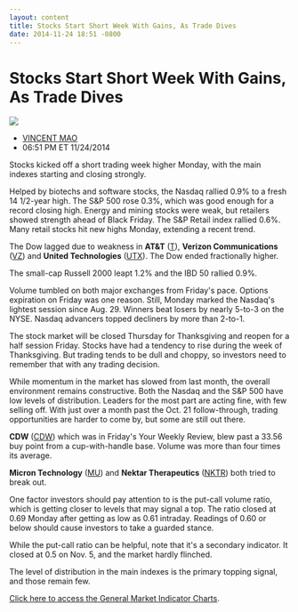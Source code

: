 ```yaml
---
layout: content
title: Stocks Start Short Week With Gains, As Trade Dives
date: 2014-11-24 18:51 -0800
---
```



Stocks Start Short Week With Gains, As Trade Dives
===================================================


![](https://www.investors.com/wp-content/uploads/ibd-migrated-images/MPv_141125_635524390814148889.png)

* [VINCENT MAO](https://www.investors.com/author/maov/ "Posts by VINCENT MAO")
* 06:51 PM ET 11/24/2014




Stocks kicked off a short trading week higher Monday, with the main indexes starting and closing strongly.


Helped by biotechs and software stocks, the Nasdaq rallied 0.9% to a fresh 14 1/2-year high. The S&P 500 rose 0.3%, which was good enough for a record closing high. Energy and mining stocks were weak, but retailers showed strength ahead of Black Friday. The S&P Retail index rallied 0.6%. Many retail stocks hit new highs Monday, extending a recent trend.


The Dow lagged due to weakness in **AT&T** ([T](https://research.investors.com/quote.aspx?symbol=T)), **Verizon Communications** ([VZ](https://research.investors.com/quote.aspx?symbol=VZ)) and **United Technologies** ([UTX](https://research.investors.com/quote.aspx?symbol=UTX)). The Dow ended fractionally higher.


The small-cap Russell 2000 leapt 1.2% and the IBD 50 rallied 0.9%.


Volume tumbled on both major exchanges from Friday's pace. Options expiration on Friday was one reason. Still, Monday marked the Nasdaq's lightest session since Aug. 29. Winners beat losers by nearly 5-to-3 on the NYSE. Nasdaq advancers topped decliners by more than 2-to-1.


The stock market will be closed Thursday for Thanksgiving and reopen for a half session Friday. Stocks have had a tendency to rise during the week of Thanksgiving. But trading tends to be dull and choppy, so investors need to remember that with any trading decision.


While momentum in the market has slowed from last month, the overall environment remains constructive. Both the Nasdaq and the S&P 500 have low levels of distribution. Leaders for the most part are acting fine, with few selling off. With just over a month past the Oct. 21 follow-through, trading opportunities are harder to come by, but some are still out there.


**CDW** ([CDW](https://research.investors.com/quote.aspx?symbol=CDW)) which was in Friday's Your Weekly Review, blew past a 33.56 buy point from a cup-with-handle base. Volume was more than four times its average.


**Micron Technology** ([MU](https://research.investors.com/quote.aspx?symbol=MU)) and **Nektar Therapeutics** ([NKTR](https://research.investors.com/quote.aspx?symbol=NKTR)) both tried to break out.


One factor investors should pay attention to is the put-call volume ratio, which is getting closer to levels that may signal a top. The ratio closed at 0.69 Monday after getting as low as 0.61 intraday. Readings of 0.60 or below should cause investors to take a guarded stance.


While the put-call ratio can be helpful, note that it's a secondary indicator. It closed at 0.5 on Nov. 5, and the market hardly flinched.


The level of distribution in the main indexes is the primary topping signal, and those remain few.


[Click here to access the General Market Indicator Charts](https://www.investors.com/pdf/GMI_112514.pdf).




